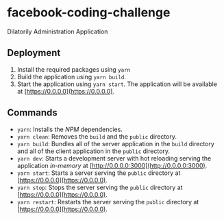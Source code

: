 # facebook-coding-challenge
Dilatorily Administration Application

## Deployment
1. Install the required packages using `yarn`
2. Build the application using `yarn build`.
3. Start the application using `yarn start`. The application will be available at [https://0.0.0.0](https://0.0.0.0).

## Commands
* `yarn`: Installs the *NPM* dependencies.
* `yarn clean`: Removes the `build` and the `public` directory.
* `yarn build`: Bundles all of the server application in the `build` directory and all of the client application in the `public` directory.
* `yarn dev`: Starts a development server with hot reloading serving the application *in-memory* at [http://0.0.0.0:3000](http://0.0.0.0:3000).
* `yarn start`: Starts a server serving the `public` directory at [https://0.0.0.0](https://0.0.0.0).
* `yarn stop`: Stops the server serving the `public` directory at [https://0.0.0.0](https://0.0.0.0).
* `yarn restart`: Restarts the server serving the `public` directory at [https://0.0.0.0](https://0.0.0.0).
